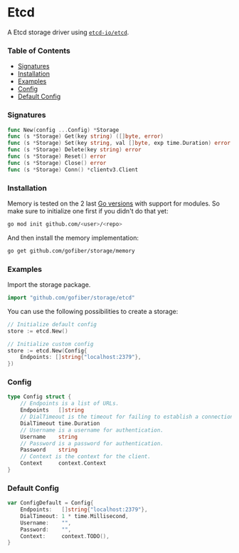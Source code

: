 # Etcd

A Etcd storage driver using [`etcd-io/etcd`](https://github.com/etcd-io/etcd).

### Table of Contents
- [Signatures](#signatures)
- [Installation](#installation)
- [Examples](#examples)
- [Config](#config)
- [Default Config](#default-config)

### Signatures
```go
func New(config ...Config) *Storage
func (s *Storage) Get(key string) ([]byte, error)
func (s *Storage) Set(key string, val []byte, exp time.Duration) error
func (s *Storage) Delete(key string) error
func (s *Storage) Reset() error
func (s *Storage) Close() error
func (s *Storage) Conn() *clientv3.Client
```

### Installation
Memory is tested on the 2 last [Go versions](https://golang.org/dl/) with support for modules. So make sure to initialize one first if you didn't do that yet:
```bash
go mod init github.com/<user>/<repo>
```
And then install the memory implementation:
```bash
go get github.com/gofiber/storage/memory
```

### Examples
Import the storage package.
```go
import "github.com/gofiber/storage/etcd"
```

You can use the following possibilities to create a storage:
```go
// Initialize default config
store := etcd.New()

// Initialize custom config
store := etcd.New(Config{
    Endpoints: []string{"localhost:2379"},
})

```

### Config
```go
type Config struct {
    // Endpoints is a list of URLs.
    Endpoints   []string
    // DialTimeout is the timeout for failing to establish a connection.
    DialTimeout time.Duration
    // Username is a username for authentication.
    Username    string
    // Password is a password for authentication.
    Password    string
    // Context is the context for the client.
    Context     context.Context
}
```

### Default Config
```go
var ConfigDefault = Config{
    Endpoints:   []string{"localhost:2379"},
    DialTimeout: 1 * time.Millisecond,
    Username:    "",
    Password:    "",
    Context:     context.TODO(),
}
```
